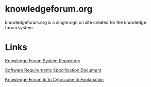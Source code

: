 # knowledgeforum.org

knowledgeforum.org is a single sign on site created for the knowledge forum system.  

# Links

[Knowledge Forum System Repository](https://github.com/SERG-UAlbany/KF6-UAlbany/wiki)

[Software Requirements Specification Document](https://drive.google.com/file/d/1aXMRLE6gBj9XuWALB4YZFdnbwiy5Tozg/view?usp=sharing)

[Knowledge Forum Id to Cytoscape Id Explanation](https://drive.google.com/file/d/1eUZbVTk6qM1WPsGdym7rGbkDfyD7-Vvj/view?usp=sharing)
